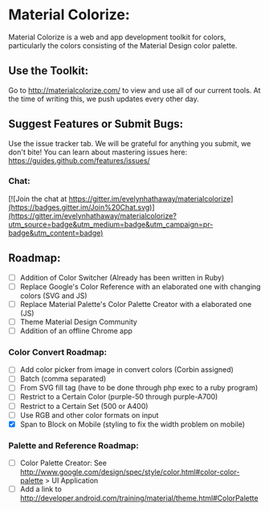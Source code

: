 # Material Colorize:
Material Colorize is a web and app development toolkit for colors, particularly the colors consisting of the Material Design color palette.

## Use the Toolkit:
Go to http://materialcolorize.com/ to view and use all of our current tools. At the time of writing this, we push updates every other day.

## Suggest Features or Submit Bugs:
Use the issue tracker tab. We will be grateful for anything you submit, we don't bite!
You can learn about mastering issues here: https://guides.github.com/features/issues/
### Chat:
[![Join the chat at https://gitter.im/evelynhathaway/materialcolorize](https://badges.gitter.im/Join%20Chat.svg)](https://gitter.im/evelynhathaway/materialcolorize?utm_source=badge&utm_medium=badge&utm_campaign=pr-badge&utm_content=badge)

## Roadmap:
- [ ] Addition of Color Switcher (Already has been written in Ruby)
- [ ] Replace Google's Color Reference with an elaborated one with changing colors (SVG and JS)
- [ ] Replace Material Palette's Color Palette Creator with a elaborated one (JS)
- [ ] Theme Material Design Community
- [ ] Addition of an offline Chrome app

### Color Convert Roadmap:
- [ ] Add color picker from image in convert colors (Corbin assigned)
- [ ] Batch (comma separated)
- [ ] From SVG fill tag (have to be done through php exec to a ruby program)
- [ ] Restrict to a Certain Color (purple-50 through purple-A700)
- [ ] Restrict to a Certain Set (500 or A400)
- [ ] Use RGB and other color formats on input
- [x] Span to Block on Mobile (styling to fix the width problem on mobile)

### Palette and Reference Roadmap:
- [ ] Color Palette Creator: See http://www.google.com/design/spec/style/color.html#color-color-palette > UI Application
- [ ] Add a link to http://developer.android.com/training/material/theme.html#ColorPalette
